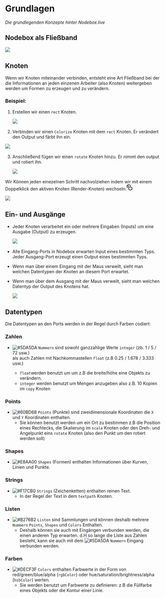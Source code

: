 # Grundlagen

*Die grundlegenden Konzepte hinter Nodebox.live*


## Nodebox als Fließband

![](https://media.giphy.com/media/wKfYItv9gsjXG/giphy.gif)

## Knoten

Wenn wir Knoten miteinander verbinden, entsteht eine Art Fließband bei der die Informationen an jeden einzenen Arbeiter (also Knoten) weitergeben werden um Formen zu erzeugen und zu verändern.

### Beispiel:

1. Erstellen wir einen `rect` Knoten.

	![](assets/basics_1.png)

2. Verbinden wir einen `Colorize` Knoten mit dem `rect` Knoten. Er verändert den Output und färbt ihn ein.

  ![](assets/basics_2.png)

3. Anschließend fügen wir einen `rotate` Knoten hinzu. Er nimmt den output und rotiert ihn.

   ![](assets/basics_3.png)

Wir Können jeden einezelnen Schritt nachvolziehen indem wir mit einem Doppelklick den aktiven Knoten (Render-Knoten) wechseln:[![](assets/beispiel.png)](https://nodebox.live/nodebox-intro/b00knoten)
	

![](assets/basics_render.gif)


## Ein- und Ausgänge


- Jeder Knoten verarbeitet ein oder mehrere Eingaben (Inputs) um eine Ausgabe (Output) zu erzeugen.

  ![](assets/grundlagen_input_output.png)
  
- Alle Eingang-Ports in Nodebox erwarten Input eines bestimmten Typs. Jeder Ausgang-Port erzeugt einen Output eines bestimmten Typs. 
- Wenn man über einem Eingang mit der Maus verweilt, sieht man welchen Datentypen der Knoten an diesem Port erwartet. 
- Wenn man über dem Ausgang mit der Maus verweilt, sieht man welchen Datentyp der Output des Knotens hat.

  ![](assets/grundlagen_input_art.png)

## Datentypen

Die Datentypen an den Ports werden in der Regel durch Farben codiert:

### Zahlen

- ![#5DA5DA](https://placehold.it/15/5DA5DA?text=+) `Nummern` sind sowohl ganzzahlige Werte `integer` (zb. 1 / 5 / 72 usw.)   
als auch Zahlen mit Nachkommastellen `float` (z.B 0.25 / 1.678 / 3.333 usw.)

	- `float`werden benutzt um um z.B die breite/höhe eine Objekts zu verändern.
	- `integer` werden benutzt um Mengen anzugeben also z.B. 10 Kopien im `copy` Knoten

### Points

- ![#60BD68](https://placehold.it/15/60BD68?text=+) `Points` (Punkte) sind zweidimensionale Koordinaten die `X` und `Y` Koordinaten enthalten.
	- Sie können benutzt werden um ein Ort zu bestimmen z.B die Position eines Rechtecks, die Skalierung im `scale` Knoten oder den Dreh- und Angelpunkt eins `rotate` Knoten (also den Punkt um den rotiert werden soll)

### Shapes

- ![#E8AA00](https://placehold.it/15/E8AA00?text=+) `Shapes` (Formen) enthalten Informationen über Kurven, Linien und Punkte.

### Strings
- ![#F17CB0](https://placehold.it/15/F17CB0?text=+) `Strings` (Zeichenketten) enthalten reinen Text.
	- In der Regel der Text in dem `textpath` Knoten.

### Listen

- ![#B276B2](https://placehold.it/15/B276B2?text=+) `Listen` sind Sammlungen und können deshalb mehrere `Nummern` `Points`, `Shapes` und `Colors` Enthalten.
	- Deshalb können sie auch mit Eingängen verbunden werden, die einen anderen Typ erwarten. d.H so lange die Liste aus Zahlen besteht, kann sie auch mit dem ![#5DA5DA](https://placehold.it/15/5DA5DA?text=+) `Nummern` Eingang verbunden werden.

### Farben
- ![#DECF3F](https://placehold.it/15/DECF3F?text=+) `Colors` enthalten Farbwerte in der Form von red/green/blue/alpha (`rgbColor`) oder hue/saturation/brightness/alpha (`hsbColor`) werten.
	- Sie werden benutzt um Farbwerte zu definieren: z.B die Füllfarbe eines Objekts oder die Kontur einer Linie.
